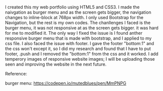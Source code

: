I created this my web portfolio using HTML5 and CSS3. I made the naivgation as burger menu and as the screen gets bigger, the navigation changes to inline-block at 768px width. I only used Bootstrap for the Navigation, but the rest is my own codes. The chanllenges I faced is the burger menu, it was not responsive at as the screen gets bigger. it was hard for me to modified it. The only way I fixed the issue is I found anther responsive burger menu that is made with bootstrap, and I applied to my css file. I also faced the issue with footer. I gave the footer "bottom:1" and the css won't except it, so I did my research and found that I have to put footer, .push and I removed the "bottom:1" from the css and it worked. I add temperory images of responsive website images; I will be uploading those seen and improving the website in the next future.


Reference:

burger menu: https://codepen.io/mutedblues/pen/MmPNPG